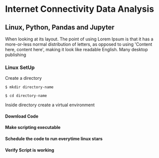 # Internet Connectivity Data Analysis
## Linux, Python, Pandas and Jupyter
When looking at its layout. The point of using Lorem Ipsum is that it has a more-or-less normal distribution of letters, as opposed to using 'Content here, content here', making it look like readable English. Many desktop publishing
### Linux SetUp
Create a directory

`$ mkdir directory-name`

`$ cd directory-name`

Inside directory create a virtual environment

#### Download Code
#### Make scripting executable
#### Schedule the code to run everytime linux stars
#### Verify Script is working
